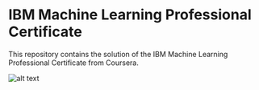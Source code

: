 # IBM Machine Learning Professional Certificate

This repository contains the solution of the IBM Machine Learning Professional Certificate from Coursera.

![alt text](https://images.credly.com/images/f02ef07e-9cc2-4bc4-a316-ccfaedde8559/Professional_Certificate_-_IBM_Machine_Language.png)